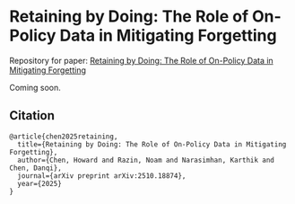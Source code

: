 # Retaining by Doing: The Role of On-Policy Data in Mitigating Forgetting

Repository for paper: [Retaining by Doing: The Role of On-Policy Data in Mitigating Forgetting](https://arxiv.org/abs/2510.18874)

Coming soon.

## Citation
```
@article{chen2025retaining,
  title={Retaining by Doing: The Role of On-Policy Data in Mitigating Forgetting},
  author={Chen, Howard and Razin, Noam and Narasimhan, Karthik and Chen, Danqi},
  journal={arXiv preprint arXiv:2510.18874},
  year={2025}
}
```
